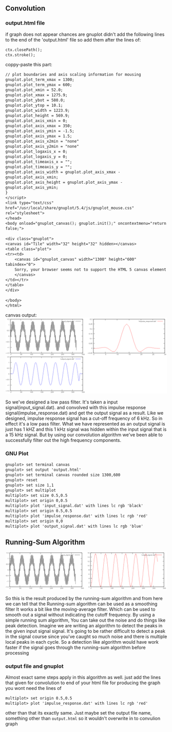 ## Convolution
### output.html file

if graph does not appear chances are gnuplot didn't add the following lines to the end of the 'output.html' file so add them after the lines of:

```
ctx.closePath();
ctx.stroke();
```

coppy-paste this part:
```
// plot boundaries and axis scaling information for mousing 
gnuplot.plot_term_xmax = 1300;
gnuplot.plot_term_ymax = 600;
gnuplot.plot_xmin = 52.0;
gnuplot.plot_xmax = 1275.9;
gnuplot.plot_ybot = 580.0;
gnuplot.plot_ytop = 10.1;
gnuplot.plot_width = 1223.9;
gnuplot.plot_height = 569.9;
gnuplot.plot_axis_xmin = 0;
gnuplot.plot_axis_xmax = 350;
gnuplot.plot_axis_ymin = -1.5;
gnuplot.plot_axis_ymax = 1.5;
gnuplot.plot_axis_x2min = "none"
gnuplot.plot_axis_y2min = "none"
gnuplot.plot_logaxis_x = 0;
gnuplot.plot_logaxis_y = 0;
gnuplot.plot_timeaxis_x = "";
gnuplot.plot_timeaxis_y = "";
gnuplot.plot_axis_width = gnuplot.plot_axis_xmax - gnuplot.plot_axis_xmin;
gnuplot.plot_axis_height = gnuplot.plot_axis_ymax - gnuplot.plot_axis_ymin;
}
</script>
<link type="text/css" href="/usr/local/share/gnuplot/5.4/js/gnuplot_mouse.css" rel="stylesheet">
</head>
<body onload="gnuplot_canvas(); gnuplot.init();" oncontextmenu="return false;">

<div class="gnuplot">
<canvas id="Tile" width="32" height="32" hidden></canvas>
<table class="plot">
<tr><td>
    <canvas id="gnuplot_canvas" width="1300" height="600" tabindex="0">
	Sorry, your browser seems not to support the HTML 5 canvas element
    </canvas>
</td></tr>
</table>
</div>

</body>
</html>
```

canvas output:
![alt text](https://github.com/ellenfel/DSP-From-Ground-Up/blob/master/Convolution/canvas-output.png?raw=true)


So we've designed a low pass filter.
It's taken a input signal(input_signal.dat).
and convolved with this impulse response signal(impulse_response.dat) and get the output signal as a result.
Like we designed,  impulse response signal has a cut-off frequency of 6 kHz.
So in effect it's a low pass filter.
What we have represented as an output signal is just has 1 kHZ and this 1 kHz signal was hidden
within the input signal that is a 15 kHz signal.
But by using our convolution algorithm we've been able to successfully filter out the high frequency
components.

### GNU Plot
```
gnuplot> set terminal canvas
gnuplot> set output 'output.html'
gnuplot> set terminal canvas rounded size 1300,600
gnuplot> reset
gnuplot> set size 1,1
gnuplot> set multiplot
multiplot> set size 0.5,0.5
multiplot> set origin 0,0.5
multiplot> plot 'input_signal.dat' with lines lc rgb 'black'
multiplot> set origin 0.5,0.5
multiplot> plot 'impulse_response.dat' with lines lc rgb 'red'
multiplot> set origin 0,0
multiplot> plot 'output_signal.dat' with lines lc rgb 'blue'
```

## Running-Sum Algorithm

![alt text](https://github.com/ellenfel/DSP-From-Ground-Up/blob/master/Convolution/RunningSum-CanvasOutput.png?raw=true)

So this is the result produced by the running-sum algorithm and from here we can tell that the
Running-sum algorithm can be used as a smoothing filter
It works a bit like the moving-average filter.  Which can be used to smooth out a signal without indicating the cutoff frequency.
By using a simple running sum algorithm, You can take out the noise and do things like peak detection.
Imagine we are writing an algorithm to detect the peaks in the given input signal signal.
It's going to be rather difficult to detect a peak in the signal course since you've caught so much noise and there is multiple local peaks in each cycle. So a detection like algorithm would have work faster if the signal goes through the running-sum algorithm before processing

### output file and gnuplot
Almost exact same steps apply in this algorithm as well. just add the lines that given for convolution to end of your html file
for producing the graph you wont need the lines of
```
multiplot> set origin 0.5,0.5
multiplot> plot 'impulse_response.dat' with lines lc rgb 'red'
```
other than that its exactly same. Just maybe set the output file name, something other than `output.html` so it wouldn't overwrite in to convulion graph 
